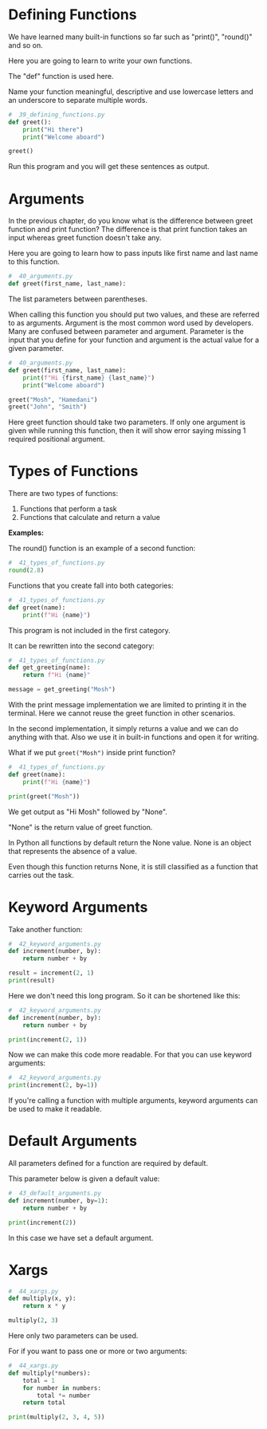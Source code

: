 # Defining Functions
We have learned many built-in functions so far such as "print()", "round()" and so on.

Here you are going to learn to write your own functions.

The "def" function is used here.

Name your function meaningful, descriptive and use lowercase letters and an underscore to separate multiple words.

```python
#  39_defining_functions.py
def greet():
    print("Hi there")
    print("Welcome aboard")

greet()
```

Run this program and you will get these sentences as output. 


# Arguments
In the previous chapter, do you know what is the difference between greet function and print function? The difference is that print function takes an input whereas greet function doesn't take any.

Here you are going to learn how to pass inputs like first name and last name to this function.

```python
#  40_arguments.py
def greet(first_name, last_name):
```

The list parameters between parentheses.

When calling this function you should put two values, and these are referred to as arguments. Argument is the most common word used by developers. Many are confused between parameter and argument. Parameter is the input that you define for your function and argument is the actual value for a given parameter.

```python
#  40_arguments.py
def greet(first_name, last_name):
    print(f"Hi {first_name} {last_name}")
    print("Welcome aboard")

greet("Mosh", "Hamedani")
greet("John", "Smith")
```

Here greet function should take two parameters. If only one argument is given while running this function, then it will show error saying missing 1 required positional argument. 


# Types of Functions
There are two types of functions:

1) Functions that perform a task
2) Functions that calculate and return a value

**Examples:**

The round() function is an example of a second function:
```python
#  41_types_of_functions.py
round(2.8)
```

Functions that you create fall into both categories:

```python
#  41_types_of_functions.py
def greet(name):
    print(f"Hi {name}")
```

This program is not included in the first category.

It can be rewritten into the second category:
```python
#  41_types_of_functions.py
def get_greeting(name):
    return f"Hi {name}"

message = get_greeting("Mosh")
```

With the print message implementation we are limited to printing it in the terminal. Here we cannot reuse the greet function in other scenarios.

In the second implementation, it simply returns a value and we can do anything with that. Also we use it in built-in functions and open it for writing.

What if we put `greet("Mosh")` inside print function?

```python
#  41_types_of_functions.py
def greet(name):
    print(f"Hi {name}")

print(greet("Mosh"))
```

We get output as "Hi Mosh" followed by "None".

"None" is the return value of greet function.

In Python all functions by default return the None value. None is an object that represents the absence of a value.

Even though this function returns None, it is still classified as a function that carries out the task. 


# Keyword Arguments
Take another function:

```python
#  42_keyword_arguments.py
def increment(number, by):
    return number + by

result = increment(2, 1)
print(result)
```

Here we don't need this long program. So it can be shortened like this:

```python
#  42_keyword_arguments.py
def increment(number, by):
    return number + by

print(increment(2, 1))
```

Now we can make this code more readable. For that you can use keyword arguments:

```python
#  42_keyword_arguments.py
print(increment(2, by=1))
```

If you're calling a function with multiple arguments, keyword arguments can be used to make it readable. 


# Default Arguments
All parameters defined for a function are required by default.

This parameter below is given a default value:

```python
#  43_default_arguments.py
def increment(number, by=1):
    return number + by

print(increment(2))
```

In this case we have set a default argument. 

# Xargs
```python
#  44_xargs.py
def multiply(x, y):
    return x * y

multiply(2, 3)
```

Here only two parameters can be used.

For if you want to pass one or more or two arguments:

```python
#  44_xargs.py
def multiply(*numbers):
    total = 1
    for number in numbers:
        total *= number
    return total

print(multiply(2, 3, 4, 5))
```
